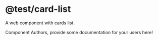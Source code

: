 @test/card-list
===============================================
A web component with cards list.

Component Authors, provide some documentation for your users here!